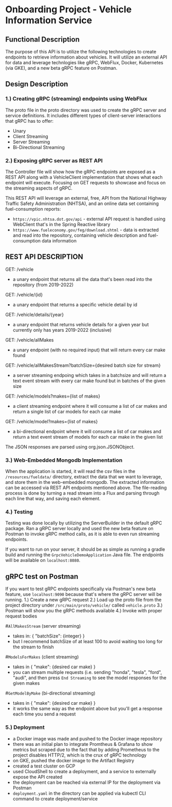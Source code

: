 # Onboarding Project - Vehicle Information Service

## Functional Description

The purpose of this API is to utilize the following technologies to create endpoints to retrieve information about vehicles.
It will utilize an external API for data and leverage technlogies like gRPC, WebFlux, Docker, Kubernetes (via GKE), and a new beta gRPC feature on Postman.


## Design Description

### 1.) Creating gRPC (streaming) endpoints using WebFlux

The proto file in the proto directory was used to create the gRPC server and service definitions.
It includes different types of client-server interactions that gRPC has to offer:
- Unary
- Client Streaming
- Server Streaming
- Bi-Directional Streaming



### 2.) Exposing gRPC server as REST API

The Controller file will show how the gRPC endpoints are exposed as a REST API along with a VehicleClient implementation that shows what each endpoint will execute.
Focusing on GET requests to showcase and focus on the streaming aspects of gRPC.

This REST API will leverage an external, free, API from the National Highway Traffic Safety Administration (NHTSA), and an online data set containing fuel-consumption reports:
  - `https://vpic.nhtsa.dot.gov/api` - external API request is handled using WebClient that's in the Spring Reactive library
  - `https://www.fueleconomy.gov/feg/download.shtml` - data is extracted and read into the repository, containing vehicle description and fuel-consumption data information

## REST API DESCRIPTION

GET: /vehicle
  - a unary endpoint that returns all the data that's been read into the repository (from 2019-2022)

GET: /vehicle/{id}
  - a unary endpoint that returns a specific vehicle detail by id

GET: /vehicle/details/{year}
  - a unary endpoint that returns vehicle details for a given year but currently only has years 2019-2022 (inclusive)

GET: /vehicle/allMakes
  - a unary endpoint (with no required input) that will return every car make found

GET: /vehicle/allMakesStream?batchSize={desired batch size for stream}
  - a server streaming endpoing which takes in a batchsize and will return a text event stream with every car make found but in batches of the given size

GET: /vehicle/models?makes={list of makes}
  - a client streaming endpoint where it will consume a list of car makes and return a single list of car models for each car make

GET: /vehicle/model?makes={list of makes}
  - a bi-directional endpoint where it will consume a list of car makes and return a text event stream of models for each car make in the given list


The JSON responses are parsed using org.json.JSONObject.


### 3.) Web-Embedded Mongodb Implementation

When the application is started, it will read the csv files in the `/resources/fueldata/` directory, extract the data that we want to leverage, and store them in the web-embedded mongodb. The extracted information can be accessed via REST API endpoints mentioned above. 
The file-reading process is done by turning a read stream into a Flux and parsing through each line that way, and saving each element.


### 4.) Testing

Testing was done locally by utilizing the ServerBuilder in the default gRPC package.
Ran a gRPC server locally and used the new beta feature on Postman to invoke gRPC method calls, as it is able to even run streaming endpoints.

If you want to run on your server, it should be as simple as running a gradle build and running the `GrpcVehicleDemoApplication` Java file. The endpoints will be available on `localhost:8080`.

## gRPC test on Postman
If you want to test gRPC endpoints specifically via Postman's new beta feature, use `localhost:9090` because that's where the gRPC server will be running.
1.) Create a new gRPC request
2.) Load up the proto file from the project directory under `/src/main/proto/vehicle/` called `vehicle.proto`
3.) Postman will show you the gRPC methods available
4.) Invoke with proper request bodies

#`AllMakesStream` (server streaming)
  - takes in: 
    { 
      "batchSize": {integer} 
    }
  - but I recommend batchSize of at least 100 to avoid waiting too long for the stream to finish
  
#`ModelsForMakes` (client streaming)
  - takes in 
    {
      "make": {desired car make}
    }
  - you can stream multiple requests (i.e. sending "honda", "tesla", "ford", "audi", and then press `End Streaming` to see the model responses for the given makes

#`GetModelByMake` (bi-directional streaming)
  - takes in
    {
      "make": {desired car make}
    }
  - it works the same way as the endpoint above but you'll get a response each time you send a request


### 5.) Deployment

  - a Docker image was made and pushed to the Docker image repository
  - there was an initial plan to integrate Promtheus & Grafana to show metrics but scraped due to the fact that by adding Prometheus to the project disables HTTP/2, which is the crux of gRPC technology
  - on GKE, pushed the docker image to the Artifact Registry
  - created a test cluster on GCP
  - used CloudShell to create a deployment, and a service to externally expose the API created
  - the deployment can be reached via external IP for the deployment via Postman
  - `deployment.yaml` in the directory can be applied via kubectl CLI command to create deployment/service




